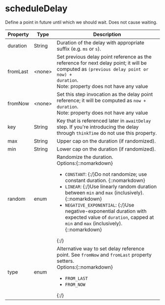 # scheduleDelay

Define a point in future until which we should wait. Does not cause waiting. 

| Property | Type | Description |
| ------- | ------- | -------- |
| duration | String | Duration of the delay with appropriate suffix (e.g. `ms` or `s`).  |
| fromLast | &lt;none&gt; | Set previous delay point reference as the reference for next delay point; it will be computed as <code>(previous delay point or now) + duration</code>. <br>Note: property does not have any value |
| fromNow | &lt;none&gt; | Set this step invocation as the delay point reference; it will be computed as <code>now + duration</code>. <br>Note: property does not have any value |
| key | String | Key that is referenced later in `awaitDelay` step. If you're introducing the delay through `thinkTime` do not use this property.  |
| max | String | Upper cap on the duration (if randomized).  |
| min | String | Lower cap on the duration (if randomized).  |
| random | enum | Randomize the duration. <br>Options:{::nomarkdown}<ul><li><code>CONSTANT</code>: {:/}Do not randomize; use constant duration. {::nomarkdown}</li><li><code>LINEAR</code>: {:/}Use linearly random duration between <code>min</code> and <code>max</code> (inclusively). {::nomarkdown}</li><li><code>NEGATIVE_EXPONENTIAL</code>: {:/}Use negative-exponential duration with expected value of <code>duration</code>, capped at <code>min</code> and <code>max</code> (inclusively). {::nomarkdown}</li></ul>{:/} |
| type | enum | Alternative way to set delay reference point. See `fromNow` and `fromLast` property setters. <br>Options:{::nomarkdown}<ul><li><code>FROM_LAST</code></li><li><code>FROM_NOW</code></li></ul>{:/} |

